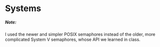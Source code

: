 # Systems

##### Note: 
I used the newer and simpler POSIX semaphores 
instead of the older, more complicated System V semaphores,
whose API we learned in class.